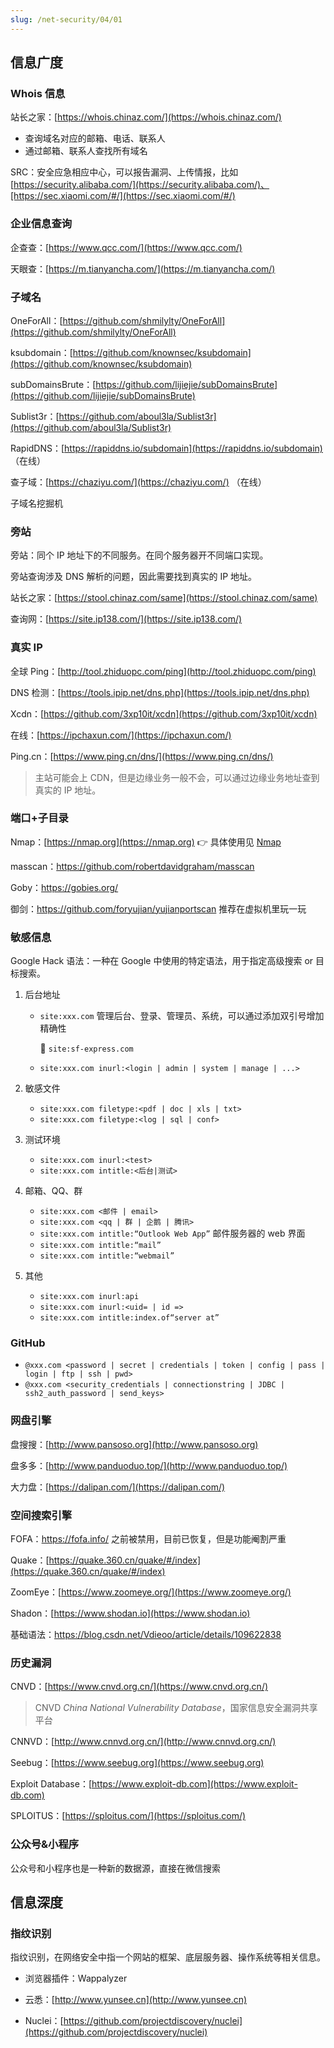 ```yaml
---
slug: /net-security/04/01
---
```


## 信息广度

### Whois 信息

站长之家：[https://whois.chinaz.com/](https://whois.chinaz.com/)

- 查询域名对应的邮箱、电话、联系人
- 通过邮箱、联系人查找所有域名

SRC：安全应急相应中心，可以报告漏洞、上传情报，比如 [https://security.alibaba.com/](https://security.alibaba.com/)、[https://sec.xiaomi.com/#/](https://sec.xiaomi.com/#/)

### 企业信息查询

企查查：[https://www.qcc.com/](https://www.qcc.com/)

天眼查：[https://m.tianyancha.com/](https://m.tianyancha.com/)

### 子域名

OneForAll：[https://github.com/shmilylty/OneForAll](https://github.com/shmilylty/OneForAll)

ksubdomain：[https://github.com/knownsec/ksubdomain](https://github.com/knownsec/ksubdomain)

subDomainsBrute：[https://github.com/lijiejie/subDomainsBrute](https://github.com/lijiejie/subDomainsBrute)

Sublist3r：[https://github.com/aboul3la/Sublist3r](https://github.com/aboul3la/Sublist3r)

RapidDNS：[https://rapiddns.io/subdomain](https://rapiddns.io/subdomain) （在线）

查子域：[https://chaziyu.com/](https://chaziyu.com/) （在线）

子域名挖掘机

### 旁站

旁站：同个 IP 地址下的不同服务。在同个服务器开不同端口实现。

旁站查询涉及 DNS 解析的问题，因此需要找到真实的 IP 地址。

站长之家：[https://stool.chinaz.com/same](https://stool.chinaz.com/same)

查询网：[https://site.ip138.com/](https://site.ip138.com/)

### 真实 IP

全球 Ping：[http://tool.zhiduopc.com/ping](http://tool.zhiduopc.com/ping)

DNS 检测：[https://tools.ipip.net/dns.php](https://tools.ipip.net/dns.php)

Xcdn：[https://github.com/3xp10it/xcdn](https://github.com/3xp10it/xcdn)

在线：[https://ipchaxun.com/](https://ipchaxun.com/)

Ping.cn：[https://www.ping.cn/dns/](https://www.ping.cn/dns/)

> 主站可能会上 CDN，但是边缘业务一般不会，可以通过边缘业务地址查到真实的 IP 地址。

### 端口+子目录  

Nmap：[https://nmap.org](https://nmap.org) 👉 具体使用见 [Nmap](/technique/net-security/04/02)

masscan：https://github.com/robertdavidgraham/masscan

Goby：https://gobies.org/

御剑：https://github.com/foryujian/yujianportscan  推荐在虚拟机里玩一玩



### 敏感信息

Google Hack 语法：一种在 Google 中使用的特定语法，用于指定高级搜索 or 目标搜索。

1. 后台地址

   - `site:xxx.com` 管理后台、登录、管理员、系统，可以通过添加双引号增加精确性

     🌰 `site:sf-express.com`

   - `site:xxx.com inurl:<login | admin | system | manage | ...>`

2. 敏感文件

   - `site:xxx.com filetype:<pdf | doc | xls | txt>`
   - `site:xxx.com filetype:<log | sql | conf>`

3. 测试环境
   - `site:xxx.com inurl:<test>`
   - `site:xxx.com intitle:<后台|测试>`
4. 邮箱、QQ、群
   - `site:xxx.com <邮件 | email>`
   - `site:xxx.com <qq | 群 | 企鹅 | 腾讯>`
   - `site:xxx.com intitle:“Outlook Web App”` 邮件服务器的 web 界面
   - `site:xxx.com intitle:“mail”`
   - `site:xxx.com intitle:“webmail”`
5. 其他
   - `site:xxx.com inurl:api`
   - `site:xxx.com inurl:<uid= | id =>`
   - `site:xxx.com intitle:index.of“server at”`

### GitHub

- `@xxx.com <password | secret | credentials | token | config | pass | login | ftp | ssh | pwd>`
- `@xxx.com <security_credentials | connectionstring | JDBC | ssh2_auth_password | send_keys>`



### 网盘引擎
盘搜搜：[http://www.pansoso.org](http://www.pansoso.org)

盘多多：[http://www.panduoduo.top/](http://www.panduoduo.top/)

大力盘：[https://dalipan.com/](https://dalipan.com/)

### 空间搜索引擎

FOFA：https://fofa.info/  之前被禁用，目前已恢复，但是功能阉割严重

Quake：[https://quake.360.cn/quake/#/index](https://quake.360.cn/quake/#/index)

ZoomEye：[https://www.zoomeye.org/](https://www.zoomeye.org/)

Shadon：[https://www.shodan.io](https://www.shodan.io)

基础语法：https://blog.csdn.net/Vdieoo/article/details/109622838



### 历史漏洞

CNVD：[https://www.cnvd.org.cn/](https://www.cnvd.org.cn/)

> CNVD *China National Vulnerability Database*，国家信息安全漏洞共享平台

CNNVD：[http://www.cnnvd.org.cn/](http://www.cnnvd.org.cn/)

Seebug：[https://www.seebug.org](https://www.seebug.org)

Exploit Database：[https://www.exploit-db.com](https://www.exploit-db.com)

SPLOITUS：[https://sploitus.com/](https://sploitus.com/)



### 公众号&小程序

公众号和小程序也是一种新的数据源，直接在微信搜索



## 信息深度

### 指纹识别

指纹识别，在网络安全中指一个网站的框架、底层服务器、操作系统等相关信息。

- 浏览器插件：Wappalyzer

- 云悉：[http://www.yunsee.cn](http://www.yunsee.cn)

- Nuclei：[https://github.com/projectdiscovery/nuclei](https://github.com/projectdiscovery/nuclei)

  

















